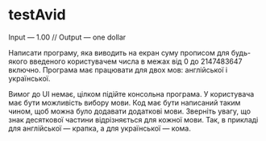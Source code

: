 # testAvid
Input — 1.00 // Output — one dollar

Написати програму, яка виводить на екран суму прописом для будь-якого введеного користувачем числа в межах від 0 до 2147483647 включно.
Програма має працювати для двох мов: англійської і української.


Вимог до UI немає, цілком підійте консольна програма. У користувача має бути можливість вибору мови.
Код має бути написаний таким чином, щоб можна було додавати додаткові мови.
Зверніть увагу, що знак десяткової частини відрізняється для кожної мови. Так, в прикладі для англійської — крапка, а для української — кома.
